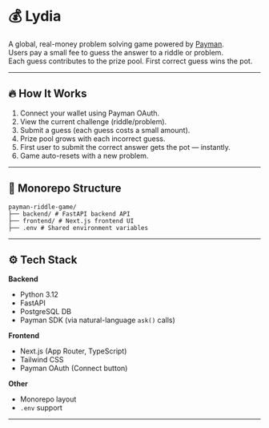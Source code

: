 # 💰 Lydia

A global, real-money problem solving game powered by [Payman](https://paymanai.com).  
Users pay a small fee to guess the answer to a riddle or problem.  
Each guess contributes to the prize pool. First correct guess wins the pot.

---

## 🔥 How It Works

1. Connect your wallet using Payman OAuth.
2. View the current challenge (riddle/problem).
3. Submit a guess (each guess costs a small amount).
4. Prize pool grows with each incorrect guess.
5. First user to submit the correct answer gets the pot — instantly.
6. Game auto-resets with a new problem.

---

## 🧱 Monorepo Structure
```
payman-riddle-game/
├── backend/ # FastAPI backend API
├── frontend/ # Next.js frontend UI
├── .env # Shared environment variables

```
---

## ⚙️ Tech Stack

**Backend**
- Python 3.12
- FastAPI
- PostgreSQL DB
- Payman SDK (via natural-language `ask()` calls)

**Frontend**
- Next.js (App Router, TypeScript)
- Tailwind CSS
- Payman OAuth (Connect button)

**Other**
- Monorepo layout
- `.env` support

---

